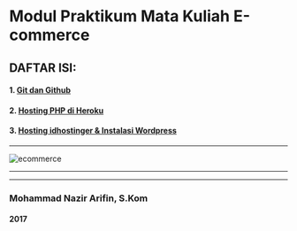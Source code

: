 # Modul Praktikum Mata Kuliah E-commerce

## DAFTAR ISI:

#### 1. [Git dan Github](https://github.com/NazirArifin/modul-ecommerce/blob/master/github.md)
#### 2. [Hosting PHP di Heroku](https://github.com/NazirArifin/modul-ecommerce/blob/master/heroku.md)
#### 3. [Hosting idhostinger & Instalasi Wordpress](https://github.com/NazirArifin/modul-ecommerce/blob/master/hostinger.md)

---

![ecommerce](http://i1380.photobucket.com/albums/ah186/nazir579/how-to-enhance-e-commerce-platforms_zps4jhzgb0q.jpg "E-Commerce")

---

---
### Mohammad Nazir Arifin, S.Kom
#### 2017